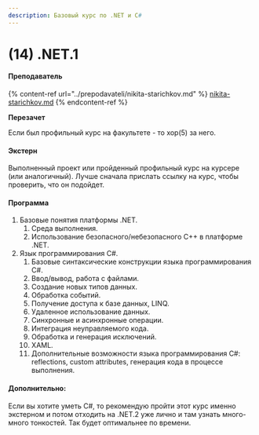 ```yaml
---
description: Базовый курс по .NET и C#
---
```


# (14) .NET.1

#### **Преподаватель**

{% content-ref url="../prepodavateli/nikita-starichkov.md" %}
[nikita-starichkov.md](../prepodavateli/nikita-starichkov.md)
{% endcontent-ref %}

**Перезачет**

Если был профильный курс на факультете - то хор(5) за него.

#### Экстерн

Выполненный проект или пройденный профильный курс на курсере (или аналогичный). Лучше сначала прислать ссылку на курс, чтобы проверить, что он подойдет.&#x20;

#### **Программа**&#x20;

1. Базовые понятия платформы .NET.
   1. Среда выполнения.
   2. Использование безопасного/небезопасного С++ в платформе .NET.
2. Язык программирования C#.
   1. Базовые синтаксические конструкции языка программирования C#.
   2. Ввод/вывод, работа с файлами.
   3. Создание новых типов данных.
   4. Обработка событий.
   5. Получение доступа к базе данных, LINQ.
   6. Удаленное использование данных.
   7. Синхронные и асинхронные операции.
   8. Интеграция неуправляемого кода.
   9. Обработка и генерация исключений.
   10. XAML.
   11. Дополнительные возможности языка программирования C#: reflections, custom attributes, генерация кода в процессе выполнения.

#### **Дополнительно**:

Если вы хотите уметь С#, то рекомендую пройти этот курс именно экстерном и потом отходить на .NET.2 уже лично и там узнать много-много тонкостей. Так будет оптимальнее по времени.
